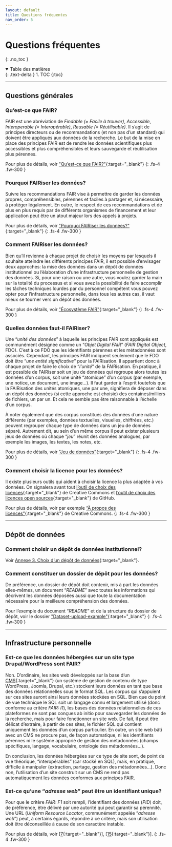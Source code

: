 ```yaml
---
layout: default
title: Questions fréquentes
nav_order: 5
---
```


# Questions fréquentes
{: .no_toc }

<details open markdown="block">
  <summary>
    Table des matières
  </summary>
  {: .text-delta }
1. TOC
{:toc}
</details>

---

## Questions générales

### Qu’est-ce que FAIR?

FAIR est une abréviation de _Findable (= Facile à trouver)_, _Accessible_, _Interoperable (= Interopérable)_, _Reusable (= Réutilisable)_. Il s’agit de principes directeurs ou de recommandations (et non pas d’un standard) qui doivent être appliqués aux données de la recherche. Le but de la mise en place des principes FAIR est de rendre les données scientifiques plus accessibles et plus compréhensibles et leurs sauvegarde et réutilisation plus pérennes.

<span class="margin-top-and-italic">Pour plus de détails, voir ["Qu’est-ce que FAIR?"](/docs/fair-guide/presentation.html#quest-ce-que-fair){:target="_blank"}</span>
{: .fs-4 .fw-300 }

### Pourquoi FAIRiser les données?

Suivre les recommandations FAIR vise à permettre de garder les données propres, compréhensibles, pérennes et faciles à partager et, si nécessaire, à protéger légalement. En outre, le respect de ces recommandations et de plus en plus requis par de différents organismes de financement et leur application peut être un atout majeur lors des appels à projets.

<span class="margin-top-and-italic">Pour plus de détails, voir ["Pourquoi FAIRiser les données?"](/docs/fair-guide/presentation.html#pourquoi-fairiser-les-données){:target="_blank"}</span>
{: .fs-4 .fw-300 }

### Comment FAIRiser les données?

Bien qu’il revienne à chaque projet de choisir les moyens par lesquels il souhaite atteindre les différents principes FAIR, il est possible d’envisager deux approches: la mise des données dans un dépôt de données institutionnel ou l’élaboration d’une infrastructure personnelle de gestion des données. Si, pour une raison ou une autre, vous voulez garder la main sur la totalité du processus et si vous avez la possibilité de faire accomplir les tâches techniques lourdes par du personnel compétent vous pouvez opter pour l’infrastructure personnelle, dans tous les autres cas, il vaut mieux se tourner vers un dépôt des données.

<span class="margin-top-and-italic">Pour plus de détails, voir ["Écosystème FAIR"](/docs/fair-guide/presentation.html#écosystème-fair){:target="_blank"}</span>
{: .fs-4 .fw-300 }

### Quelles données faut-il FAIRiser?
Une “_unité des données_” à laquelle les principes FAIR sont appliqués est communément désignée comme un “_Objet Digital FAIR_” (_FAIR Digital Object_, FDO). C’est à ce FDO que les identifiants pérennes et les métadonnées sont associés. Cependant, les principes FAIR indiquent seulement que le FDO doit être “_une entité significative_” pour la FAIRisation. Il appartient donc à chaque projet de faire le choix de “_l’unité_” de la FAIRisation. En pratique, il est possible de FAIRiser soit un jeu de données qui regroupe alors toutes les données d’un corpus, soit une unité “atomique” d’un corpus (par exemple, une notice, un document, une image…). Il faut garder à l’esprit toutefois que la FAIRisation des unités atomiques, une par une, signifiera de déposer dans un dépôt des données (si cette approche est choisie) des centaines/milliers de fichiers, un par un. Et cela ne semble pas être raisonnable à l’échelle d’un corpus.

<span class="margin-top-reduction">À noter également que des corpus constitués des données d’une nature différente (par exemples, données textuelles, visuelles, chiffrées, etc.) peuvent regrouper chaque type de données dans un jeu de données séparé. Autrement dit, au sein d’un même corpus il peut exister plusieurs jeux de données où chaque “_jeu_” réunit des données analogues, par exemple les images, les textes, les notes, etc.</span>

<span class="margin-top-and-italic">Pour plus de détails, voir ["Jeu de données"](/docs/fair-guide/presentation.html#jeu-de-données){:target="_blank"}</span>
{: .fs-4 .fw-300 }

### Comment choisir la licence pour les données?

Il existe plusieurs outils qui aident à choisir la licence la plus adaptée à vos données. On signalera avant tout [l’outil de choix des licences](https://chooser-beta.creativecommons.org){:target="_blank"} de Creative Commons et [l’outil de choix des licences open sources](https://choosealicense.com){:target="_blank"} de GitHub.

<span class="margin-top-and-italic">Pour plus de détails, voir par exemple [“À propos des licences”](https://creativecommons.org/licenses/?lang=fr){:target="_blank"} de Creative Commons.</span>
{: .fs-4 .fw-300 }

---

## Dépôt de données

### Comment choisir un dépôt de données institutionnel?

Voir [Annexe 3. Choix d’un dépôt de données](/docs/fair-guide/annexe-3){:target="_blank"}.


### Comment constituer un dossier de dépôt pour les données?

De préférence, un dossier de dépôt doit contenir, mis à part les données elles-mêmes, un document “_README_” avec toutes les informations qui décrivent les données déposées aussi que toute la documentation nécessaire pour la meilleure compréhension des données.

<span class="margin-top-and-italic">Pour l’exemple du document “_README_” et de la structure du dossier de dépôt, voir le dossier ["Dataset-upload-example"](https://github.com/cosme-2/FAIR-examples/tree/main/dataset-upload-example){:target="_blank"}</span>
{: .fs-4 .fw-300 }

---

## Infrastructure personnelle

### Est-ce que les données hébergées sur un site type Drupal/WordPress sont FAIR?

Non. D’ordinaire, les sites web développés sur la base d’un [CMS](https://fr.wikipedia.org/wiki/Syst%C3%A8me_de_gestion_de_contenu){:target="_blank"} (un système de gestion de contenu de type WordPress, Joomla, Drupal, etc.) stockent leurs données en tant que base des données relationnelles sous le format SQL. Les corpus qui s’appuient sur ces sites auront ainsi leurs données stockées en SQL. Bien que du point de vue technique le SQL soit un langage connu et largement utilisé (donc conforme au critère _FAIR: I1_), les bases des données relationnelles de ces plateformes ne sont pas conçues ab initio pour sauvegarder les données de la recherche, mais pour faire fonctionner un site web. De fait, il peut être délicat d’extraire, à partir de ces sites, le fichier SQL qui contient uniquement les données d’un corpus particulier. En outre, un site web bâti avec un CMS ne procure pas, de façon automatique, ni les identifiants pérennes ni le système approprié de gestion des métadonnées (champs spécifiques, langage, vocabulaire, ontologie des métadonnées…). 

<span class="margin-top-reduction">En conclusion, les données hébergées sur ce type de site sont, de point de vue théorique, “interopérables” (car stocké en SQL), mais, en pratique, difficile à manipuler (extraction, partage, gestion des métadonnées…). Donc non, l’utilisation d’un site construit sur un CMS ne rend pas automatiquement les données conformes aux principes FAIR.</span>

### Est-ce qu’une “_adresse web_” peut être un identifiant unique?

Pour que le critère _FAIR: F1_ soit rempli, l’identifiant des données (_PID_) doit, de préférence, être délivré par une autorité qui peut garantir sa pérennité. Une URL (_Uniform Resource Locator_, communément appelée “_adresse web_”) peut, à certains égards, répondre à ce critère, mais son utilisation doit être déconseillée à cause de son caractère instable.

<span class="margin-top-and-italic">Pour plus de détails, voir [[7](/docs/fair-guide/bibliography#7){:target="_blank"}], [[15](/docs/fair-guide/bibliography#15){:target="_blank"}].</span>
{: .fs-4 .fw-300 }

